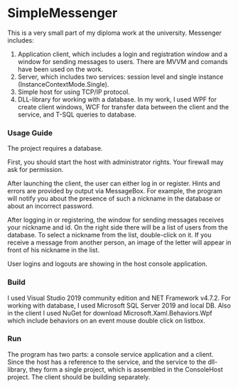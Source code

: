 # SimpleMessenger 
This is a very small part of my diploma work at the university. Messenger includes:
1. Application client, which includes a login and registration window and a window for sending messages to users. There are MVVM and comands have been used on the work.
2. Server, which includes two services: session level and single instance (InstanceContextMode.Single).
3. Simple host for using TCP/IP protocol.
4. DLL-library for working with a database.
In my work, I used WPF for create client windows, WCF for transfer data between the client and the service, and T-SQL queries to database.
### Usage Guide 
The project requires a database.

First, you should start the host with administrator rights. Your firewall may ask for permission.

After launching the client, the user can either log in or register. Hints and errors are provided by output via MessageBox. For example, the program will notify you about the presence of such a nickname in the database or about an incorrect password.

After logging in or registering, the window for sending messages receives your nickname and id. On the right side there will be a list of users from the database. To select a nickname from the list, double-click on it. If you receive a message from another person, an image of the letter will appear in front of his nickname in the list.

User logins and logouts are showing in the host console application.
### Build
I used Visual Studio 2019 community edition and NET Framework v4.7.2.
For working with database, I used Microsoft SQL Server 2019 and local DB.
Also in the client I used NuGet for download Microsoft.Xaml.Behaviors.Wpf which include behaviors on an event mouse double click on listbox.
### Run
The program has two parts: a console service application and a client.
Since the host has a reference to the service, and the service to the dll-library, they form a single project, which is assembled in the ConsoleHost project.
The client should be building separately.
